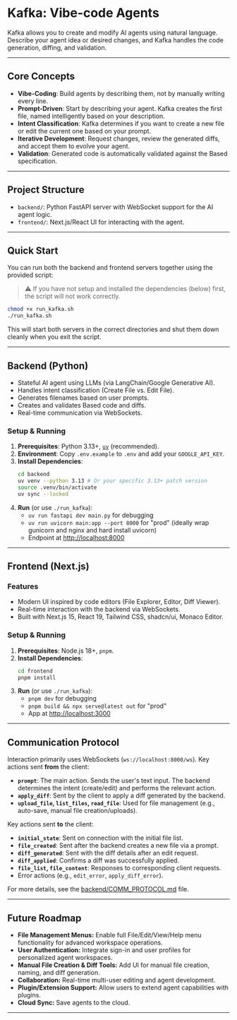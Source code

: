 # Kafka: Vibe-code Agents

Kafka allows you to create and modify AI agents using natural language. Describe your agent idea or desired changes, and Kafka handles the code generation, diffing, and validation.

---

## Core Concepts

- **Vibe-Coding**: Build agents by describing them, not by manually writing every line.
- **Prompt-Driven**: Start by describing your agent. Kafka creates the first file, named intelligently based on your description.
- **Intent Classification**: Kafka determines if you want to create a new file or edit the current one based on your prompt.
- **Iterative Development**: Request changes, review the generated diffs, and accept them to evolve your agent.
- **Validation**: Generated code is automatically validated against the Based specification.

---

## Project Structure

- `backend/`: Python FastAPI server with WebSocket support for the AI agent logic.
- `frontend/`: Next.js/React UI for interacting with the agent.

---

## Quick Start

You can run both the backend and frontend servers together using the provided script:

> ⚠️ If you have not setup and installed the dependencies (below) first, the script will not work correctly.


```sh
chmod +x run_kafka.sh
./run_kafka.sh
```

This will start both servers in the correct directories and shut them down cleanly when you exit the script.

---

## Backend (Python)

- Stateful AI agent using LLMs (via LangChain/Google Generative AI).
- Handles intent classification (Create File vs. Edit File).
- Generates filenames based on user prompts.
- Creates and validates Based code and diffs.
- Real-time communication via WebSockets.

### Setup & Running

1.  **Prerequisites**: Python 3.13+, [`uv`](https://github.com/astral-sh/uv) (recommended).
2.  **Environment**: Copy `.env.example` to `.env` and add your `GOOGLE_API_KEY`.
3.  **Install Dependencies**:
    ```sh
    cd backend
    uv venv --python 3.13 # Or your specific 3.13+ patch version
    source .venv/bin/activate
    uv sync --locked
    ```
4. **Run** (or use `./run_kafka`): 
    - `uv run fastapi dev main.py` for debugging
    - `uv run uvicorn main:app --port 8000` for "prod" (ideally wrap gunicorn and nginx and hard install uvicorn)
    - Endpoint at [http://localhost:8000](http://localhost:8000)
---

## Frontend (Next.js)

### Features

- Modern UI inspired by code editors (File Explorer, Editor, Diff Viewer).
- Real-time interaction with the backend via WebSockets.
- Built with Next.js 15, React 19, Tailwind CSS, shadcn/ui, Monaco Editor.

### Setup & Running

1.  **Prerequisites**: Node.js 18+, `pnpm`.
2.  **Install Dependencies**:
    ```sh
    cd frontend
    pnpm install
    ```
3.  **Run** (or use `./run_kafka`): 
    - `pnpm dev` for debugging
    - `pnpm build && npx serve@latest out` for "prod"
    - App at [http://localhost:3000](http://localhost:3000)
---

## Communication Protocol

Interaction primarily uses WebSockets (`ws://localhost:8000/ws`). Key actions sent **from** the client:

- **`prompt`**: The main action. Sends the user's text input. The backend determines the intent (create/edit) and performs the relevant action.
- **`apply_diff`**: Sent by the client to apply a diff generated by the backend.
- **`upload_file`, `list_files`, `read_file`**: Used for file management (e.g., auto-save, manual file creation/uploads).

Key actions sent **to** the client:

- **`initial_state`**: Sent on connection with the initial file list.
- **`file_created`**: Sent after the backend creates a new file via a prompt.
- **`diff_generated`**: Sent with the diff details after an edit request.
- **`diff_applied`**: Confirms a diff was successfully applied.
- **`file_list`, `file_content`**: Responses to corresponding client requests.
- Error actions (e.g., `edit_error`, `apply_diff_error`).

For more details, see the [backend/COMM_PROTOCOL.md](backend/COMM_PROTOCOL.md) file.

---

## Future Roadmap

- **File Management Menus:** Enable full File/Edit/View/Help menu functionality for advanced workspace operations.
- **User Authentication:** Integrate sign-in and user profiles for personalized agent workspaces.
- **Manual File Creation & Diff Tools:** Add UI for manual file creation, naming, and diff generation.
- **Collaboration:** Real-time multi-user editing and agent development.
- **Plugin/Extension Support:** Allow users to extend agent capabilities with plugins.
- **Cloud Sync:** Save agents to the cloud.

---
